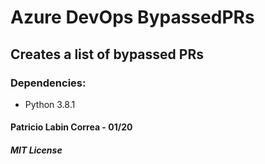 # Azure DevOps BypassedPRs

## Creates a list of bypassed PRs

### Dependencies:
* Python 3.8.1



#### Patricio Labin Correa - 01/20
##### MIT License
